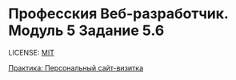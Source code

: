 # Професския Веб-разработчик. Модуль 5 Задание 5.6

LICENSE: [MIT](./license.md)

[Практика: Персональный сайт-визитка](./index.html)